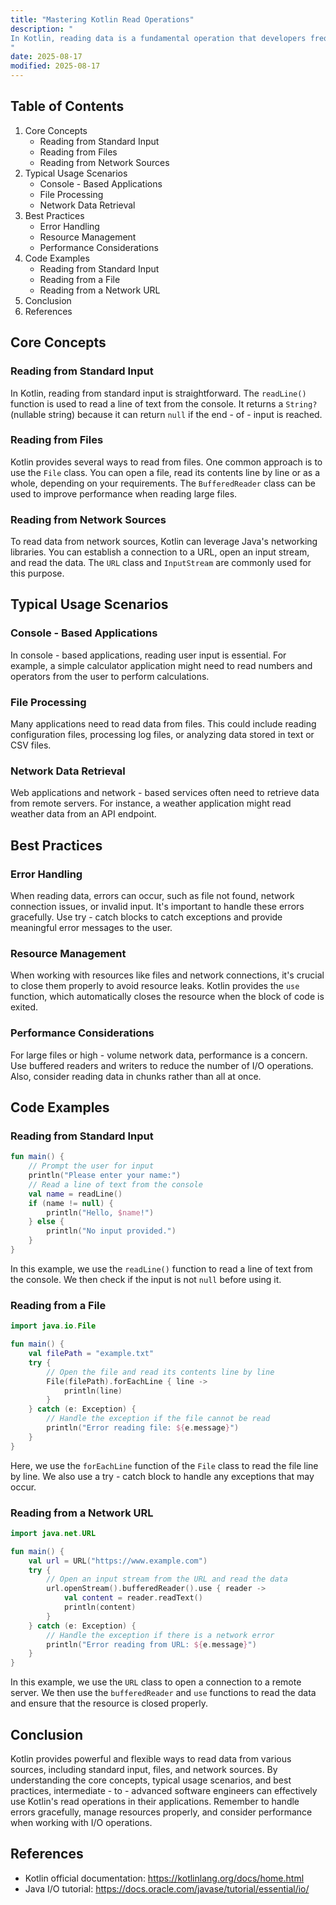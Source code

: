 ```yaml
---
title: "Mastering Kotlin Read Operations"
description: "
In Kotlin, reading data is a fundamental operation that developers frequently encounter. Whether it's reading from files, standard input, or network sources, Kotlin provides a rich set of APIs and features to handle these operations efficiently. Understanding how to read data properly is crucial for building robust and reliable applications. This blog post will explore the core concepts, typical usage scenarios, and best practices related to Kotlin read operations.
"
date: 2025-08-17
modified: 2025-08-17
---
```


## Table of Contents
1. Core Concepts
    - Reading from Standard Input
    - Reading from Files
    - Reading from Network Sources
2. Typical Usage Scenarios
    - Console - Based Applications
    - File Processing
    - Network Data Retrieval
3. Best Practices
    - Error Handling
    - Resource Management
    - Performance Considerations
4. Code Examples
    - Reading from Standard Input
    - Reading from a File
    - Reading from a Network URL
5. Conclusion
6. References

## Core Concepts

### Reading from Standard Input
In Kotlin, reading from standard input is straightforward. The `readLine()` function is used to read a line of text from the console. It returns a `String?` (nullable string) because it can return `null` if the end - of - input is reached.

### Reading from Files
Kotlin provides several ways to read from files. One common approach is to use the `File` class. You can open a file, read its contents line by line or as a whole, depending on your requirements. The `BufferedReader` class can be used to improve performance when reading large files.

### Reading from Network Sources
To read data from network sources, Kotlin can leverage Java's networking libraries. You can establish a connection to a URL, open an input stream, and read the data. The `URL` class and `InputStream` are commonly used for this purpose.

## Typical Usage Scenarios

### Console - Based Applications
In console - based applications, reading user input is essential. For example, a simple calculator application might need to read numbers and operators from the user to perform calculations.

### File Processing
Many applications need to read data from files. This could include reading configuration files, processing log files, or analyzing data stored in text or CSV files.

### Network Data Retrieval
Web applications and network - based services often need to retrieve data from remote servers. For instance, a weather application might read weather data from an API endpoint.

## Best Practices

### Error Handling
When reading data, errors can occur, such as file not found, network connection issues, or invalid input. It's important to handle these errors gracefully. Use try - catch blocks to catch exceptions and provide meaningful error messages to the user.

### Resource Management
When working with resources like files and network connections, it's crucial to close them properly to avoid resource leaks. Kotlin provides the `use` function, which automatically closes the resource when the block of code is exited.

### Performance Considerations
For large files or high - volume network data, performance is a concern. Use buffered readers and writers to reduce the number of I/O operations. Also, consider reading data in chunks rather than all at once.

## Code Examples

### Reading from Standard Input
```kotlin
fun main() {
    // Prompt the user for input
    println("Please enter your name:")
    // Read a line of text from the console
    val name = readLine()
    if (name != null) {
        println("Hello, $name!")
    } else {
        println("No input provided.")
    }
}
```
In this example, we use the `readLine()` function to read a line of text from the console. We then check if the input is not `null` before using it.

### Reading from a File
```kotlin
import java.io.File

fun main() {
    val filePath = "example.txt"
    try {
        // Open the file and read its contents line by line
        File(filePath).forEachLine { line ->
            println(line)
        }
    } catch (e: Exception) {
        // Handle the exception if the file cannot be read
        println("Error reading file: ${e.message}")
    }
}
```
Here, we use the `forEachLine` function of the `File` class to read the file line by line. We also use a try - catch block to handle any exceptions that may occur.

### Reading from a Network URL
```kotlin
import java.net.URL

fun main() {
    val url = URL("https://www.example.com")
    try {
        // Open an input stream from the URL and read the data
        url.openStream().bufferedReader().use { reader ->
            val content = reader.readText()
            println(content)
        }
    } catch (e: Exception) {
        // Handle the exception if there is a network error
        println("Error reading from URL: ${e.message}")
    }
}
```
In this example, we use the `URL` class to open a connection to a remote server. We then use the `bufferedReader` and `use` functions to read the data and ensure that the resource is closed properly.

## Conclusion
Kotlin provides powerful and flexible ways to read data from various sources, including standard input, files, and network sources. By understanding the core concepts, typical usage scenarios, and best practices, intermediate - to - advanced software engineers can effectively use Kotlin's read operations in their applications. Remember to handle errors gracefully, manage resources properly, and consider performance when working with I/O operations.

## References
- Kotlin official documentation: https://kotlinlang.org/docs/home.html
- Java I/O tutorial: https://docs.oracle.com/javase/tutorial/essential/io/